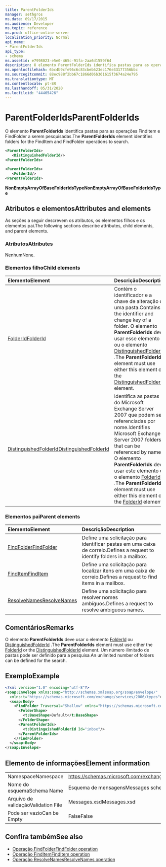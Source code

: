 ```yaml
---
title: ParentFolderIds
manager: sethgros
ms.date: 09/17/2015
ms.audience: Developer
ms.topic: reference
ms.prod: office-online-server
localization_priority: Normal
api_name:
- ParentFolderIds
api_type:
- schema
ms.assetid: e7998023-e5e0-465c-91fa-2aa6d1559f64
description: O elemento ParentFolderIds identifica pastas para as operações FindItem e FindFolder a serem pesquisadas.
ms.openlocfilehash: 6bc4b9cfe96c6c83cbeb623ec176e33177356bbc
ms.sourcegitcommit: 88ec988f2bb67c1866d06b361615f3674a24e795
ms.translationtype: MT
ms.contentlocale: pt-BR
ms.lasthandoff: 05/31/2020
ms.locfileid: "44465426"
---
```

# <a name="parentfolderids"></a><span data-ttu-id="06a85-103">ParentFolderIds</span><span class="sxs-lookup"><span data-stu-id="06a85-103">ParentFolderIds</span></span>

<span data-ttu-id="06a85-104">O elemento **ParentFolderIds** identifica pastas para as operações FindItem e FindFolder a serem pesquisadas.</span><span class="sxs-lookup"><span data-stu-id="06a85-104">The **ParentFolderIds** element identifies folders for the FindItem and FindFolder operations to search.</span></span> 
  
```xml
<ParentFolderIds>
   <DistinguishedFolderId/>
<ParentFolderIds>
```

```xml
<ParentFolderIds>
   <FolderId/> 
<ParentFolderIds>
```

<span data-ttu-id="06a85-105">**NonEmptyArrayOfBaseFolderIdsType**</span><span class="sxs-lookup"><span data-stu-id="06a85-105">**NonEmptyArrayOfBaseFolderIdsType**</span></span>

## <a name="attributes-and-elements"></a><span data-ttu-id="06a85-106">Atributos e elementos</span><span class="sxs-lookup"><span data-stu-id="06a85-106">Attributes and elements</span></span>

<span data-ttu-id="06a85-107">As seções a seguir descrevem os atributos, os elementos filhos e os elementos pai.</span><span class="sxs-lookup"><span data-stu-id="06a85-107">The following sections describe attributes, child elements, and parent elements.</span></span>
  
### <a name="attributes"></a><span data-ttu-id="06a85-108">Atributos</span><span class="sxs-lookup"><span data-stu-id="06a85-108">Attributes</span></span>

<span data-ttu-id="06a85-109">Nenhum</span><span class="sxs-lookup"><span data-stu-id="06a85-109">None.</span></span>
  
### <a name="child-elements"></a><span data-ttu-id="06a85-110">Elementos filho</span><span class="sxs-lookup"><span data-stu-id="06a85-110">Child elements</span></span>

|<span data-ttu-id="06a85-111">**Elemento**</span><span class="sxs-lookup"><span data-stu-id="06a85-111">**Element**</span></span>|<span data-ttu-id="06a85-112">**Descrição**</span><span class="sxs-lookup"><span data-stu-id="06a85-112">**Description**</span></span>|
|:-----|:-----|
|[<span data-ttu-id="06a85-113">FolderId</span><span class="sxs-lookup"><span data-stu-id="06a85-113">FolderId</span></span>](folderid.md) <br/> |<span data-ttu-id="06a85-114">Contém o identificador e a chave de alteração de uma pasta.</span><span class="sxs-lookup"><span data-stu-id="06a85-114">Contains the identifier and change key of a folder.</span></span> <span data-ttu-id="06a85-115">O elemento **ParentFolderIds** deve usar esse elemento ou o elemento [DistinguishedFolderId](distinguishedfolderid.md) .</span><span class="sxs-lookup"><span data-stu-id="06a85-115">The **ParentFolderIds** element must use either this element or the [DistinguishedFolderId](distinguishedfolderid.md) element.</span></span>  <br/> |
|[<span data-ttu-id="06a85-116">DistinguishedFolderId</span><span class="sxs-lookup"><span data-stu-id="06a85-116">DistinguishedFolderId</span></span>](distinguishedfolderid.md) <br/> |<span data-ttu-id="06a85-117">Identifica as pastas do Microsoft Exchange Server 2007 que podem ser referenciadas por nome.</span><span class="sxs-lookup"><span data-stu-id="06a85-117">Identifies Microsoft Exchange Server 2007 folders that can be referenced by name.</span></span> <span data-ttu-id="06a85-118">O elemento **ParentFolderIds** deve usar este elemento ou o elemento [FolderId](folderid.md) .</span><span class="sxs-lookup"><span data-stu-id="06a85-118">The **ParentFolderIds** element must use either this element or the [FolderId](folderid.md) element.</span></span>  <br/> |
   
### <a name="parent-elements"></a><span data-ttu-id="06a85-119">Elementos pai</span><span class="sxs-lookup"><span data-stu-id="06a85-119">Parent elements</span></span>

|<span data-ttu-id="06a85-120">**Elemento**</span><span class="sxs-lookup"><span data-stu-id="06a85-120">**Element**</span></span>|<span data-ttu-id="06a85-121">**Descrição**</span><span class="sxs-lookup"><span data-stu-id="06a85-121">**Description**</span></span>|
|:-----|:-----|
|[<span data-ttu-id="06a85-122">FindFolder</span><span class="sxs-lookup"><span data-stu-id="06a85-122">FindFolder</span></span>](findfolder.md) <br/> |<span data-ttu-id="06a85-123">Define uma solicitação para identificar pastas em uma caixa de correio.</span><span class="sxs-lookup"><span data-stu-id="06a85-123">Defines a request to identify folders in a mailbox.</span></span>  <br/> |
|[<span data-ttu-id="06a85-124">FindItem</span><span class="sxs-lookup"><span data-stu-id="06a85-124">FindItem</span></span>](finditem.md) <br/> |<span data-ttu-id="06a85-125">Define uma solicitação para localizar itens em uma caixa de correio.</span><span class="sxs-lookup"><span data-stu-id="06a85-125">Defines a request to find items in a mailbox.</span></span>  <br/> |
|[<span data-ttu-id="06a85-126">ResolveNames</span><span class="sxs-lookup"><span data-stu-id="06a85-126">ResolveNames</span></span>](resolvenames.md) <br/> |<span data-ttu-id="06a85-127">Define uma solicitação para resolver nomes ambíguos.</span><span class="sxs-lookup"><span data-stu-id="06a85-127">Defines a request to resolve ambiguous names.</span></span>  <br/> |
   
## <a name="remarks"></a><span data-ttu-id="06a85-128">Comentários</span><span class="sxs-lookup"><span data-stu-id="06a85-128">Remarks</span></span>

<span data-ttu-id="06a85-129">O elemento **ParentFolderIds** deve usar o elemento [FolderId](folderid.md) ou [DistinguishedFolderId](distinguishedfolderid.md) .</span><span class="sxs-lookup"><span data-stu-id="06a85-129">The **ParentFolderIds** element must use either the [FolderId](folderid.md) or the [DistinguishedFolderId](distinguishedfolderid.md) element.</span></span> <span data-ttu-id="06a85-130">Um número ilimitado de pastas pode ser definido para a pesquisa.</span><span class="sxs-lookup"><span data-stu-id="06a85-130">An unlimited number of folders can be defined for the search.</span></span> 
  
## <a name="example"></a><span data-ttu-id="06a85-131">Exemplo</span><span class="sxs-lookup"><span data-stu-id="06a85-131">Example</span></span>

```XML
<?xml version="1.0" encoding="utf-8"?>
<soap:Envelope xmlns:soap="http://schemas.xmlsoap.org/soap/envelope/"
  xmlns:t="https://schemas.microsoft.com/exchange/services/2006/types">
  <soap:Body>
    <FindFolder Traversal="Shallow" xmlns="https://schemas.microsoft.com/exchange/services/2006/messages">
      <FolderShape>
        <t:BaseShape>Default</t:BaseShape>
      </FolderShape>
      <ParentFolderIds>
        <t:DistinguishedFolderId Id="inbox"/>
      </ParentFolderIds>
    </FindFolder>
  </soap:Body>
</soap:Envelope>
```

## <a name="element-information"></a><span data-ttu-id="06a85-132">Elemento de informações</span><span class="sxs-lookup"><span data-stu-id="06a85-132">Element information</span></span>

|||
|:-----|:-----|
|<span data-ttu-id="06a85-133">Namespace</span><span class="sxs-lookup"><span data-stu-id="06a85-133">Namespace</span></span>  <br/> |https://schemas.microsoft.com/exchange/services/2006/messages  <br/> |
|<span data-ttu-id="06a85-134">Nome do esquema</span><span class="sxs-lookup"><span data-stu-id="06a85-134">Schema Name</span></span>  <br/> |<span data-ttu-id="06a85-135">Esquema de mensagens</span><span class="sxs-lookup"><span data-stu-id="06a85-135">Messages schema</span></span>  <br/> |
|<span data-ttu-id="06a85-136">Arquivo de validação</span><span class="sxs-lookup"><span data-stu-id="06a85-136">Validation File</span></span>  <br/> |<span data-ttu-id="06a85-137">Messages.xsd</span><span class="sxs-lookup"><span data-stu-id="06a85-137">Messages.xsd</span></span>  <br/> |
|<span data-ttu-id="06a85-138">Pode ser vazio</span><span class="sxs-lookup"><span data-stu-id="06a85-138">Can be Empty</span></span>  <br/> |<span data-ttu-id="06a85-139">False</span><span class="sxs-lookup"><span data-stu-id="06a85-139">False</span></span>  <br/> |
   
## <a name="see-also"></a><span data-ttu-id="06a85-140">Confira também</span><span class="sxs-lookup"><span data-stu-id="06a85-140">See also</span></span>

- [<span data-ttu-id="06a85-141">Operação FindFolder</span><span class="sxs-lookup"><span data-stu-id="06a85-141">FindFolder operation</span></span>](findfolder-operation.md)  
- [<span data-ttu-id="06a85-142">Operação FindItem</span><span class="sxs-lookup"><span data-stu-id="06a85-142">FindItem operation</span></span>](finditem-operation.md) 
- [<span data-ttu-id="06a85-143">Operação ResolveNames</span><span class="sxs-lookup"><span data-stu-id="06a85-143">ResolveNames operation</span></span>](resolvenames-operation.md)

